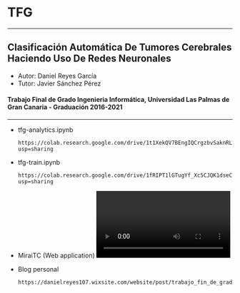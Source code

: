 # TFG 
---
## Clasificación Automática De Tumores Cerebrales Haciendo Uso De Redes Neuronales
*   Autor: Daniel Reyes García         
*   Tutor: Javier Sánchez Pérez
#### Trabajo Final de Grado Ingenieria Informática, Universidad Las Palmas de Gran Canaria - Graduación 2016-2021 
---

*   tfg-analytics.ipynb
    
        https://colab.research.google.com/drive/1t1XekQV7BEngIQCrgzbvSaknRLWuK85p?usp=sharing
        
*   tfg-train.ipynb
        
        https://colab.research.google.com/drive/1fRIPT1lGTugYf_Xc5CJQK1dseCIRkxHt?usp=sharing
        
*   MiraiTC (Web application)
    ![](TFG/MiraTC.mp4)

*   Blog personal
    
        https://danielreyes107.wixsite.com/website/post/trabajo_fin_de_grado

